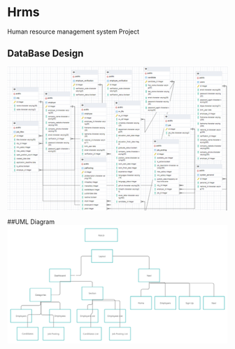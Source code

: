 # Hrms
Human resource management system Project

## DataBase Design

![](DataBaseDesign.png)


##UML Diagram
![](Hrms.png)
